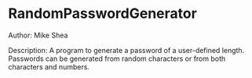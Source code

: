 # RandomPasswordGenerator
Author: Mike Shea  

Description: A program to generate a password of a user-defined length. Passwords can be generated from random characters or from both characters and numbers.
